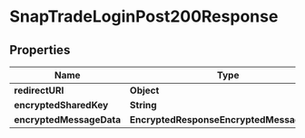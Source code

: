 

# SnapTradeLoginPost200Response


## Properties

| Name | Type | Description | Notes |
|------------ | ------------- | ------------- | -------------|
|**redirectURI** | **Object** |  |  [optional] |
|**encryptedSharedKey** | **String** |  |  [optional] |
|**encryptedMessageData** | **EncryptedResponseEncryptedMessageData** |  |  [optional] |



